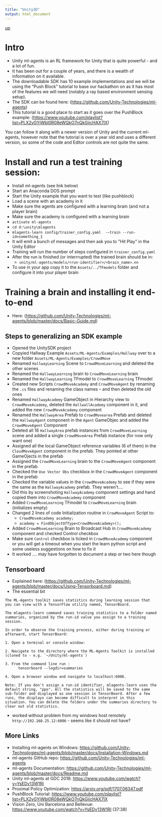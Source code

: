 ```yaml
---
title: "Unity3D"
output: html_document
---
```

[up](https://mikewise2718.github.io/markdowndocs/)

# Intro
- Unity ml-agents is an RL framework for Unity that is quite powerful - and a lot of fun.
- It has been out for a couple of years, and there is a wealth of information on it available. 
- The downloadable SDK has 10 example implementations and we will be using the “Push Block” tutorial  to base our hackathon on as it has most of the features we will need (notably a ray based environment sensing setup). 
- The SDK can be found here: (https://github.com/Unity-Technologies/ml-agents)
- This tutorial is a good place to start as it goes over the PushBlock example:
(https://www.youtube.com/playlist?list=PLX2vGYjWbI0R08eWQkO7nQkGiicHAX7IX)

You can follow it along with a newer version of Unity and the current ml-agents, however note that the tutorial is over a year old and uses a different version, so some of the code and Editor controls are not quite the same.


# Install and run a test training session:
-	Install ml-agents (see link below)
-	Start an Anaconda DOS prompt
-	Start the Unity example that you want to test (like pushblock)
-	Load a scene with an academy in it 
-	Make sure the agents are configured with a learning brain (and not a player brain)
-	Make sure the academy is configured with a learning brain 
-	`activate ml-agents`
-	`cd d:\unity\mlagents`
-	`mlagents-learn config/trainer_config.yaml  -–train --run-id=something_1 `
-	It will emit a bunch of messages and then ask you to "Hit Play" in the Unity Editor
-   Training will run the number of steps configured in `trainer_config.yaml`
-   After the run is finished (or interrrupted) the trained brain should be in:
    - `unity/ml-agents/models/<run-identifier>/<brain_name>.nn`
-   To use in your app copy it to the `Assets/../TFmodels` folder and configure it into your player brain

# Training a brain and installing it end-to-end
- Here: (https://github.com/Unity-Technologies/ml-agents/blob/master/docs/Basic-Guide.md)


## Steps to generalizing an SDK example
-   Opened the UnitySDK project
-	Copyied Hallway Example `Assets/ML-Agents/Examples/Hallway` over to a new folder `Assets/ML-Agents/Examples/CrowdMove`
-	Renamed `HallwayLearning` Scene to `CrowdMoveLearning` and deleted the other scenes
-	Renamed the `HallwayLearning` brain to `CrowdMoveLearning` brain
-	Renamed the `HallwayLearning` TFmodel to `CrowdMoveLearning` TFmodel
-	Created new Scripts `CrowdMoveAcademy` and `CrowdMoveAgent` by renaming the `.cs` files and renaming the class names – and then deleted the old ones
-	Renamed `HallwayAcademy` GameObject in Hierarchy view to `CrowdMoveAcademy`, deleted the `HallwallAcademy` component in it, and added the new `CrowdMoveAcademy` component
-	Renamed the `HallwayArea` Prefab to `CrowdMovearea` Prefab and deleted the `HallwayAgent` component in the `Agent` GameObjec and added the `CrowdMoveAgent` Component
-	Deleted all 16 `HallwayArea` prefab instances from `CrowdMoveLearning` scene and added a single `CrowdMoveArea` Prefab instance (for now only want one)
-	Assigned all the local GameObject reference variables (6 of them) in the `CloudMoveAgent` component in the prefab. They pointed at other GameOjects in the prefab
-	Assigned the `CrowdMoveLearning` brain to the `CrowdMoveAgent` component in the prefab
-	Checked the `Use Vector Obs` checkbox in the `CrowdMoveAgent` component in the prefab
-   Checked the variable values in the `CrowdMoveAcademy` to see if they were the same as the `HallwayAcademy` prefab. They weren't....
   - Did this by screenshoting `HallwayAcademy` component settings and hand copied them into `CrowdMoveAcademy` component
-	Added `CrowdMoveLearning` TFmodel to `CrowdMoveLearning` brain (initializes empty)
-	Changed 2 lines of code Initialization routine in `CrowMoveAgent` Script to:
     - `CrowdMoveAcademy academy;`
     - `academy = FindObjectOfType<CrowdMoveAcademy>();`  
-	Added `CrowdMoveLearning` Brain to Broadcast Hub in `CrowdMoveAcademy` component and checked Control checkbox
-	Make sure `Control` checkbox is ticked in `CrowdMoveAcademy` component or you will get a timeout when you start the learn python script and some useless suggestions on how to fix it
-   It worked .... may have forgotten to document a step or two here though

## Tensorboard
- Explained here: (https://github.com/Unity-Technologies/ml-agents/blob/master/docs/Using-Tensorboard.md)
- The essential bit
```
The ML-Agents toolkit saves statistics during learning session that you can view with a TensorFlow utility named, TensorBoard.

The mlagents-learn command saves training statistics to a folder named summaries, organized by the run-id value you assign to a training session.

In order to observe the training process, either during training or afterward, start TensorBoard:

1. Open a terminal or console window:

2. Navigate to the directory where the ML-Agents Toolkit is installed (cloned to - e.g. `~/Unity/ml-agents`)

3. From the command line run :
      tensorboard --logdir=summaries

4. Open a browser window and navigate to localhost:6006.

Note: If you don't assign a run-id identifier, mlagents-learn uses the default string, "ppo". All the statistics will be saved to the same sub-folder and displayed as one session in TensorBoard. After a few runs, the displays can become difficult to interpret in this situation. You can delete the folders under the summaries directory to clear out old statistics.
```
- worked without problem from my windows host remotely `http://192.168.25.12:6006` - seems like it should not have?

## More Links
- Installing ml-agents on Windows: https://github.com/Unity-Technologies/ml-agents/blob/master/docs/Installation-Windows.md
- ml-agents GitHub repo: https://github.com/Unity-Technologies/ml-agents
- ml-agents Documentation: https://github.com/Unity-Technologies/ml-agents/blob/master/docs/Readme.md
- Unity ml-agents at GDC 2018: https://www.youtube.com/watch?v=YsEDv13W1RI
- Proximal Policy Optimization: https://arxiv.org/pdf/1707.06347.pdf
- PushBlock Tutorial: https://www.youtube.com/playlist?list=PLX2vGYjWbI0R08eWQkO7nQkGiicHAX7IX
- Vision Zero, Uni Barcelona and Bellevue: https://www.youtube.com/watch?v=YsEDv13W1RI (37:38)

